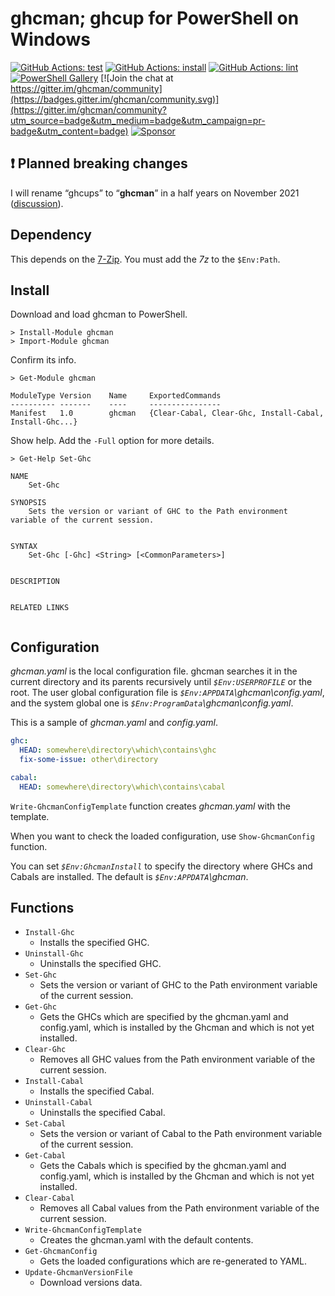 # ghcman; ghcup for PowerShell on Windows

[![GitHub Actions: test](https://github.com/kakkun61/ghcman/workflows/test/badge.svg)](https://github.com/kakkun61/ghcman/actions?query=workflow%3Atest) [![GitHub Actions: install](https://github.com/kakkun61/ghcman/workflows/install/badge.svg)](https://github.com/kakkun61/ghcman/actions?query=workflow%3Ainstall) [![GitHub Actions: lint](https://github.com/kakkun61/ghcman/workflows/lint/badge.svg)](https://github.com/kakkun61/ghcman/actions?query=workflow%3Alint) [![PowerShell Gallery](https://img.shields.io/powershellgallery/p/ghcman.svg)](https://www.powershellgallery.com/packages/ghcman/) [![Join the chat at https://gitter.im/ghcman/community](https://badges.gitter.im/ghcman/community.svg)](https://gitter.im/ghcman/community?utm_source=badge&utm_medium=badge&utm_campaign=pr-badge&utm_content=badge) [![Sponsor](https://img.shields.io/badge/Sponsor-%E2%9D%A4-red?logo=GitHub)](https://github.com/sponsors/kakkun61)

## ❗ Planned breaking changes

I will rename “ghcups” to “**ghcman**” in a half years on November 2021 ([discussion](https://github.com/kakkun61/ghcman/discussions/16)).

## Dependency

This depends on the [7-Zip](https://sourceforge.net/projects/sevenzip/). You must add the _7z_ to the `$Env:Path`.

## Install

Download and load ghcman to PowerShell.

```
> Install-Module ghcman
> Import-Module ghcman
```

Confirm its info.

```
> Get-Module ghcman

ModuleType Version    Name     ExportedCommands
---------- -------    ----     ----------------
Manifest   1.0        ghcman   {Clear-Cabal, Clear-Ghc, Install-Cabal, Install-Ghc...}
```

Show help. Add the `-Full` option for more details.

```
> Get-Help Set-Ghc

NAME
    Set-Ghc

SYNOPSIS
    Sets the version or variant of GHC to the Path environment variable of the current session.


SYNTAX
    Set-Ghc [-Ghc] <String> [<CommonParameters>]


DESCRIPTION


RELATED LINKS


```

## Configuration

_ghcman.yaml_ is the local configuration file. ghcman searches it in the current directory and its parents recursively until _`$Env:USERPROFILE`_ or the root. The user global configuration file is _`$Env:APPDATA`\ghcman\config.yaml_, and the system global one is _`$Env:ProgramData`\ghcman\config.yaml_.

This is a sample of _ghcman.yaml_ and _config.yaml_.

```yaml
ghc:
  HEAD: somewhere\directory\which\contains\ghc
  fix-some-issue: other\directory

cabal:
  HEAD: somewhere\directory\which\contains\cabal
```

`Write-GhcmanConfigTemplate` function creates _ghcman.yaml_ with the template.

When you want to check the loaded configuration, use `Show-GhcmanConfig` function.

You can set _`$Env:GhcmanInstall`_ to specify the directory where GHCs and Cabals are installed. The default is _`$Env:APPDATA`\ghcman_.

## Functions

- `Install-Ghc`
  - Installs the specified GHC.
- `Uninstall-Ghc`
  - Uninstalls the specified GHC.
- `Set-Ghc`
  - Sets the version or variant of GHC to the Path environment variable of the current session.
- `Get-Ghc`
  - Gets the GHCs which are specified by the ghcman.yaml and config.yaml, which is installed by the Ghcman and which is not yet installed.
- `Clear-Ghc`
  - Removes all GHC values from the Path environment variable of the current session.
- `Install-Cabal`
  - Installs the specified Cabal.
- `Uninstall-Cabal`
  - Uninstalls the specified Cabal.
- `Set-Cabal`
  - Sets the version or variant of Cabal to the Path environment variable of the current session.
- `Get-Cabal`
  - Gets the Cabals which is specified by the ghcman.yaml and config.yaml, which is installed by the Ghcman and which is not yet installed.
- `Clear-Cabal`
  - Removes all Cabal values from the Path environment variable of the current session.
- `Write-GhcmanConfigTemplate`
  - Creates the ghcman.yaml with the default contents.
- `Get-GhcmanConfig`
  - Gets the loaded configurations which are re-generated to YAML.
- `Update-GhcmanVersionFile`
  - Download versions data.
